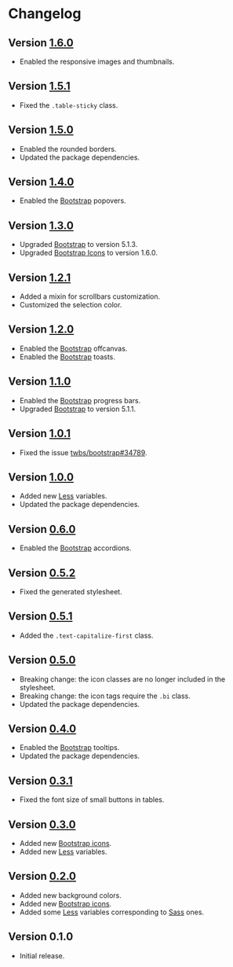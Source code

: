 # Changelog

## Version [1.6.0](https://bitbucket.org/mc2it/theme/branches/compare/v1.6.0..v1.5.1)
- Enabled the responsive images and thumbnails.

## Version [1.5.1](https://bitbucket.org/mc2it/theme/branches/compare/v1.5.1..v1.5.0)
- Fixed the `.table-sticky` class.

## Version [1.5.0](https://bitbucket.org/mc2it/theme/branches/compare/v1.5.0..v1.4.0)
- Enabled the rounded borders.
- Updated the package dependencies.

## Version [1.4.0](https://bitbucket.org/mc2it/theme/branches/compare/v1.4.0..v1.3.0)
- Enabled the [Bootstrap](https://getbootstrap.com) popovers.

## Version [1.3.0](https://bitbucket.org/mc2it/theme/branches/compare/v1.3.0..v1.2.1)
- Upgraded [Bootstrap](https://getbootstrap.com) to version 5.1.3.
- Upgraded [Bootstrap Icons](https://icons.getbootstrap.com) to version 1.6.0.

## Version [1.2.1](https://bitbucket.org/mc2it/theme/branches/compare/v1.2.1..v1.2.0)
- Added a mixin for scrollbars customization.
- Customized the selection color.

## Version [1.2.0](https://bitbucket.org/mc2it/theme/branches/compare/v1.2.0..v1.1.0)
- Enabled the [Bootstrap](https://getbootstrap.com) offcanvas.
- Enabled the [Bootstrap](https://getbootstrap.com) toasts.

## Version [1.1.0](https://bitbucket.org/mc2it/theme/branches/compare/v1.1.0..v1.0.1)
- Enabled the [Bootstrap](https://getbootstrap.com) progress bars.
- Upgraded [Bootstrap](https://getbootstrap.com) to version 5.1.1.

## Version [1.0.1](https://bitbucket.org/mc2it/theme/branches/compare/v1.0.1..v1.0.0)
- Fixed the issue [twbs/bootstrap#34789](https://github.com/twbs/bootstrap/issues/34789).

## Version [1.0.0](https://bitbucket.org/mc2it/theme/branches/compare/v1.0.0..v0.6.0)
- Added new [Less](https://lesscss.org) variables.
- Updated the package dependencies.

## Version [0.6.0](https://bitbucket.org/mc2it/theme/branches/compare/v0.6.0..v0.5.2)
- Enabled the [Bootstrap](https://getbootstrap.com) accordions.

## Version [0.5.2](https://bitbucket.org/mc2it/theme/branches/compare/v0.5.2..v0.5.1)
- Fixed the generated stylesheet.

## Version [0.5.1](https://bitbucket.org/mc2it/theme/branches/compare/v0.5.1..v0.5.0)
- Added the `.text-capitalize-first` class.

## Version [0.5.0](https://bitbucket.org/mc2it/theme/branches/compare/v0.5.0..v0.4.0)
- Breaking change: the icon classes are no longer included in the stylesheet.
- Breaking change: the icon tags require the `.bi` class.
- Updated the package dependencies.

## Version [0.4.0](https://bitbucket.org/mc2it/theme/branches/compare/v0.4.0..v0.3.1)
- Enabled the [Bootstrap](https://getbootstrap.com) tooltips.
- Updated the package dependencies.

## Version [0.3.1](https://bitbucket.org/mc2it/theme/branches/compare/v0.3.1..v0.3.0)
- Fixed the font size of small buttons in tables.

## Version [0.3.0](https://bitbucket.org/mc2it/theme/branches/compare/v0.3.0..v0.2.0)
- Added new [Bootstrap icons](https://icons.getbootstrap.com).
- Added new [Less](https://lesscss.org) variables.

## Version [0.2.0](https://bitbucket.org/mc2it/theme/branches/compare/v0.2.0..v0.1.0)
- Added new background colors.
- Added new [Bootstrap icons](https://icons.getbootstrap.com).
- Added some [Less](https://lesscss.org) variables corresponding to [Sass](https://sass-lang.com) ones.

## Version 0.1.0
- Initial release.
